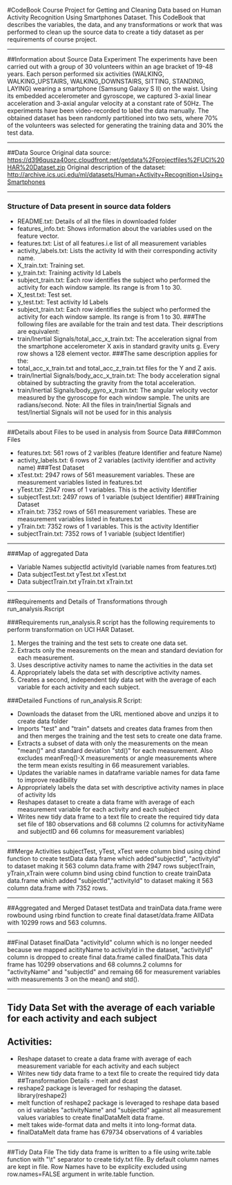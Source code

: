 #CodeBook
Course Project for Getting and Cleaning Data based on Human Activity Recognition Using Smartphones Dataset. This CodeBook that describes the variables, the data, and any transformations or work that was performed to clean up the source data to create a tidy dataset as per requirements of course project.
________________________________________
##Information about Source Data Experiment
The experiments have been carried out with a group of 30 volunteers within an age bracket of 19-48 years. Each person performed six activities (WALKING, WALKING_UPSTAIRS, WALKING_DOWNSTAIRS, SITTING, STANDING, LAYING) wearing a smartphone (Samsung Galaxy S II) on the waist. Using its embedded accelerometer and gyroscope, we captured 3-axial linear acceleration and 3-axial angular velocity at a constant rate of 50Hz. The experiments have been video-recorded to label the data manually. The obtained dataset has been randomly partitioned into two sets, where 70% of the volunteers was selected for generating the training data and 30% the test data.
________________________________________
##Data Source
Original data source:  https://d396qusza40orc.cloudfront.net/getdata%2Fprojectfiles%2FUCI%20HAR%20Dataset.zip
Original description of the dataset: http://archive.ics.uci.edu/ml/datasets/Human+Activity+Recognition+Using+Smartphones
________________________________________
### Structure of Data present in source data folders
*	README.txt: Details of all the files in downloaded folder
*	features_info.txt: Shows information about the variables used on the feature vector.
* features.txt: List of all features.i.e list of all measurement variables
* activity_labels.txt: Lists the activity Id with their corresponding activity name.
* X_train.txt: Training set.
* y_train.txt: Training activity Id Labels
* subject_train.txt: Each row identifies the subject who performed the activity for each window sample. Its range is from 1    to 30.
* X_test.txt: Test set.
*	y_test.txt: Test activity Id Labels
*	subject_train.txt: Each row identifies the subject who performed the activity for each window sample. Its range is from 1 to 30.
###The following files are available for the train and test data. Their descriptions are equivalent:
* train/Inertial Signals/total_acc_x_train.txt: The acceleration signal from the smartphone accelerometer X axis in standard gravity units g. Every row shows a 128 element vector. ###The same description applies for the:
*	total_acc_x_train.txt and total_acc_z_train.txt files for the Y and Z axis.
*	train/Inertial Signals/body_acc_x_train.txt: The body acceleration signal obtained by subtracting the gravity from the total acceleration.
*	train/Inertial Signals/body_gyro_x_train.txt: The angular velocity vector measured by the gyroscope for each window sample. The units are radians/second. 
Note: All the files in train/Inertial Signals and test/Inertial Signals will not be used for in this analysis
________________________________________
##Details about Files to be used in analysis from Source Data 
###Common Files
*	features.txt: 561 rows of 2 varibles (feature Identifier and feature Name)
*	activity_labels.txt: 6 rows of 2 variables (activity identifier and activity name) ###Test Dataset
*	xTest.txt: 2947 rows of 561 measurement variables. These are measurement variables listed in features.txt
*	yTest.txt: 2947 rows of 1 variables. This is the activity Identifier
*	subjectTest.txt: 2497 rows of 1 variable (subject Identifier) ###Training Dataset
*	xTrain.txt: 7352 rows of 561 measurement variables. These are measurement variables listed in features.txt
*	yTrain.txt: 7352 rows of 1 variables. This is the activity Identifier
*	subjectTrain.txt: 7352 rows of 1 variable (subject Identifier) 
________________________________________
###Map of aggregated Data
*	Variable Names subjectId activityId (variable names from features.txt)
*	Data subjectTest.txt yTest.txt xTest.txt
*	Data subjectTrain.txt yTrain.txt xTrain.txt 
________________________________________
##Requirements and Details of Transformations through run_analysis.Rscript

###Requirements run_analysis.R script has the following requirements to perform transformation on UCI HAR Dataset.
1. Merges the training and the test sets to create one data set.
2. Extracts only the measurements on the mean and standard deviation for each measurement. 
3. Uses descriptive activity names to name the activities in the data set 
4. Appropriately labels the data set with descriptive activity names. 
5. Creates a second, independent tidy data set with the average of each variable for each activity and each subject. 

###Detailed Functions of run_analysis.R Script:
*	Downloads the dataset from the URL mentioned above and unzips it to create data folder
*	Imports "test" and "train" datsets and creates data frames from then and then merges the training and the test sets to create one data frame.
*	Extracts a subset of data with only the measurements on the mean "mean()" and standard deviation "std()" for each    measurement. Also excludes meanFreq()-X measurements or angle measurements where the term mean exists resulting in 66 measurement variables.
*	Updates the variable names in dataframe variable names for data fame to improve readibility
*	Appropriately labels the data set with descriptive activity names in place of activity Ids
*	Reshapes dataset to create a data frame with average of each measurement variable for each activity and each subject
*	Writes new tidy data frame to a text file to create the required tidy data set file of 180 observations and 68 columns (2 columns for activityName and subjectID and 66 columns for measurement variables) 
________________________________________
##Merge Activities
subjectTest, yTest, xTest were column bind using cbind function to create testData data frame which added"subjectId", "activityId" to dataset making it 563 column data.frame with 2947 rows subjectTrain, yTrain,xTrain were column bind using cbind function to create trainData data.frame which added "subjectId","activityId" to dataset making it 563 column data.frame with 7352 rows. 
________________________________________
##Aggregated and Merged Dataset
testData and trainData data.frame were rowbound using rbind function to create final dataset/data.frame AllData with 10299 rows and 563 columns.
________________________________________
##Final Dataset finalData
"activityId" column which is no longer needed because we mapped acitityName to activityId in the dataset, "activityId" column is dropped to create final data.frame called finalData.This data frame has 10299 observations and 68 columns.2 columns for "activityName" and "subjectId" and remaing 66 for measurement variables with measurements 3 on the mean() and std(). 
________________________________________
## Tidy Data Set with the average of each variable for each activity and each subject 
## Activities:
* Reshape dataset to create a data frame with average of each measurement variable for each activity and each subject
*	Writes new tidy data frame to a text file to create the required tidy data ##Transformation Details - melt and dcast
* reshape2 package is leveraged for reshaping the dataset. library(reshape2)
* melt function of reshape2 package is leveraged to reshape data based on id variables "activityName" and "subjectId" against all measurement values variables to create finalDataMelt data frame.
*	melt takes wide-format data and melts it into long-format data.
*	finalDataMelt data frame has 679734 observations of 4 variables 
________________________________________ 
##Tidy Data File
The tidy data frame is written to a file using write.table function with "\t" separator to create tidy.txt file. By default column names are kept in file. Row Names have to be explicity excluded using row.names=FALSE argument in write.table function.
